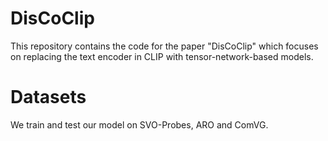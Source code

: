 # DisCoClip

This repository contains the code for the paper "DisCoClip" which focuses on replacing the text encoder in CLIP with tensor-network-based models.


# Datasets
We train and test our model on SVO-Probes, ARO and ComVG.